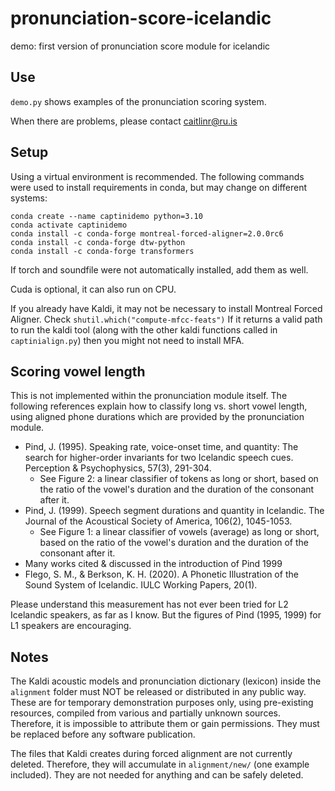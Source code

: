 # pronunciation-score-icelandic
demo: first version of pronunciation score module for icelandic

## Use
`demo.py` shows examples of the pronunciation scoring system.

When there are problems, please contact caitlinr@ru.is

## Setup

Using a virtual environment is recommended. The following commands were used to install requirements in conda, but may change on different systems:

```
conda create --name captinidemo python=3.10
conda activate captinidemo
conda install -c conda-forge montreal-forced-aligner=2.0.0rc6
conda install -c conda-forge dtw-python 
conda install -c conda-forge transformers
```
If torch and soundfile were not automatically installed, add them as well.

Cuda is optional, it can also run on CPU.

 
If you already have Kaldi, it may not be necessary to install Montreal Forced Aligner. 
Check `shutil.which("compute-mfcc-feats")`
If it returns a valid path to run the kaldi tool (along with the other kaldi functions called in `captinialign.py`) 
then you might not need to install MFA.

## Scoring vowel length

This is not implemented within the pronunciation module itself. The following references explain how to classify long vs. short vowel length, using aligned phone durations which are provided by the pronunciation module.


- Pind, J. (1995). Speaking rate, voice-onset time, and quantity: The search for higher-order invariants for two Icelandic speech cues. Perception & Psychophysics, 57(3), 291-304.
   - See Figure 2: a linear classifier of tokens as long or short, based on the ratio of the vowel's duration and the duration of the consonant after it.
- Pind, J. (1999). Speech segment durations and quantity in Icelandic. The Journal of the Acoustical Society of America, 106(2), 1045-1053.
   - See Figure 1: a linear classifier of vowels (average) as long or short, based on the ratio of the vowel's duration and the duration of the consonant after it.
- Many works cited & discussed in the introduction of Pind 1999
- Flego, S. M., & Berkson, K. H. (2020). A Phonetic Illustration of the Sound System of Icelandic. IULC Working Papers, 20(1).

Please understand this measurement has not ever been tried for L2 Icelandic speakers, as far as I know. But the figures of Pind (1995, 1999) for L1 speakers are encouraging.



## Notes

The Kaldi acoustic models and pronunciation dictionary (lexicon) inside the `alignment` folder must NOT be 
released or distributed in any public way. 
These are for temporary demonstration purposes only, using pre-existing resources, 
compiled from various and partially unknown sources. 
Therefore, it is impossible to attribute them or gain permissions.
They must be replaced before any software publication.

The files that Kaldi creates during forced alignment are not currently deleted. 
Therefore, they will accumulate in `alignment/new/` (one example included). 
They are not needed for anything and can be safely deleted.
